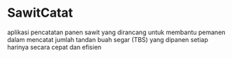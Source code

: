 # SawitCatat
 aplikasi pencatatan panen sawit yang dirancang untuk membantu pemanen dalam mencatat jumlah tandan buah segar (TBS) yang dipanen setiap harinya secara cepat dan efisien
